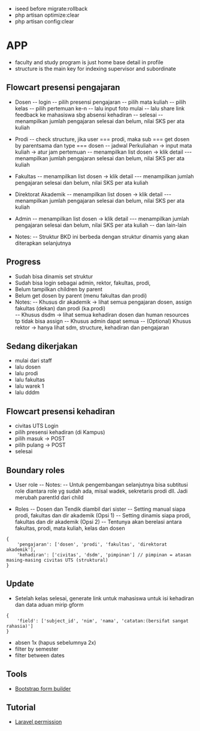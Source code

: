 -   iseed before migrate:rollback
-   php artisan optimize:clear
-   php artisan config:clear

# APP

-   faculty and study program is just home base detail in profile
-   structure is the main key for indexing supervisor and subordinate

## Flowcart presensi pengajaran

-   Dosen
    -- login
    -- pilih presensi pengajaran
    -- pilih mata kuliah
    -- pilih kelas
    -- pilih pertemuan ke-n
    -- lalu input foto mulai
    -- lalu share link feedback ke mahasiswa sbg absensi kehadiran
    -- selesai
    -- menampilkan jumlah pengajaran selesai dan belum, nilai SKS per ata kuliah

-   Prodi
    -- check structure, jika user === prodi, maka sub === get dosen by parentsama dan type === dosen
    -- jadwal Perkuliahan -> input mata kuliah -> atur jam pertemuan
    -- menampilkan list dosen -> klik detail
    --- menampilkan jumlah pengajaran selesai dan belum, nilai SKS per ata kuliah

-   Fakultas
    -- menampilkan list dosen -> klik detail
    --- menampilkan jumlah pengajaran selesai dan belum, nilai SKS per ata kuliah

-   Direktorat Akademik
    -- menampilkan list dosen -> klik detail
    --- menampilkan jumlah pengajaran selesai dan belum, nilai SKS per ata kuliah

-   Admin
    -- menampilkan list dosen -> klik detail
    --- menampilkan jumlah pengajaran selesai dan belum, nilai SKS per ata kuliah
    -- dan lain-lain

-   Notes:
    -- Struktur BKD ini berbeda dengan struktur dinamis yang akan diterapkan selanjutnya

## Progress

-   Sudah bisa dinamis set struktur
-   Sudah bisa login sebagai admin, rektor, fakultas, prodi,
-   Belum tampilkan children by parent
-   Belum get dosen by parent (menu fakultas dan prodi)
-   Notes:
    -- Khusus dir akademik -> lihat semua pengajaran dosen, assign fakultas (dekan) dan prodi (ka.prodi)  
    -- Khusus dsdm -> lihat semua kehadiran dosen dan human resources tp tidak bisa assign
    -- Khusus admin dapat semua
    -- (Optional) Khusus rektor -> hanya lihat sdm, structure, kehadiran dan pengajaran

## Sedang dikerjakan

-   mulai dari staff
-   lalu dosen
-   lalu prodi
-   lalu fakultas
-   lalu warek 1
-   lalu dddm

## Flowcart presensi kehadiran

-   civitas UTS Login
-   pilih presensi kehadiran (di Kampus)
-   pilih masuk -> POST
-   pilih pulang -> POST
-   selesai

## Boundary roles

-   User role
    -- Notes:
    -- Untuk pengembangan selanjutnya bisa subtitusi role diantara role yg sudah ada, misal wadek, sekretaris prodi dll. Jadi merubah parentId dari child

-   Roles
    -- Dosen dan Tendik diambil dari sister
    -- Setting manual siapa prodi, fakultas dan dir akademik (Opsi 1)
    -- Setting dinamis siapa prodi, fakultas dan dir akademik (Opsi 2)
    -- Tentunya akan berelasi antara fakultas, prodi, mata kuliah, kelas dan dosen

```
{
    'pengajaran': ['dosen', 'prodi', 'fakultas', 'direktorat akademik'],
    'kehadiran': ['civitas', 'dsdm', 'pimpinan'] // pimpinan = atasan masing-masing civitas UTS (struktural)
}
```

## Update

-   Setelah kelas selesai, generate link untuk mahasiswa untuk isi kehadiran dan data aduan mirip gform

```
{
    'field': ['subject_id', 'nim', 'nama', 'catatan:(bersifat sangat rahasia)']
}
```

-   absen 1x (hapus sebelumnya 2x)
-   filter by semester
-   filter between dates

## Tools

-   [Bootstrap form builder](https://startbootstrap.com/sb-form-builder)

## Tutorial

-   [Laravel permission](https://imansugirman.com/menggunakan-laravel-permission-dari-spatie)
